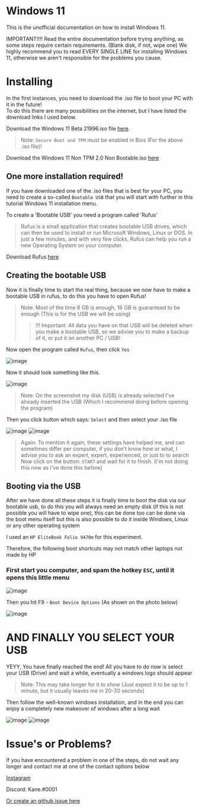 # Windows 11

This is the unofficial documentation on how to install Windows 11.

IMPORTANT!!!!
Read the entire documentation before trying anything, as some steps require certain requirements. (Blank disk, if not, wipe one)
We highly recommend you to read EVERY SINGLE LINE for installing Windows 11, otherwise we aren't responsible for the problems you cause.

# Installing
In the first instances, you need to download the .iso file to boot your PC with it in the future!                  
To do this there are many possibilities on the internet, but I have listed the download links I used below.

Download the Windows 11 Beta 21996.iso file [here](https://drive.google.com/file/d/1J6dPZMr5dlZyrrzTTPzaUCeV0yHaZTAk/view).
> Note: `Secure Boot and TPM` must be enabled in Bios (For the above .iso file)!



Download the Windows 11 Non TPM 2.0 Non Bootable.iso [here](https://drive.google.com/file/d/1QGvcjEM_SM1eDnoHYzSxSe9wq_t5Jpsw/view)

## One more installation required! ##

If you have downloaded one of the .iso files that is best for your PC, you need to create a so-called `Bootable USB` that you will start with further in this tutorial Windows 11 installation menu.

To create a 'Bootable USB' you need a program called 'Rufus'
> Rufus is a small application that creates bootable USB drives, which can then be used to install or run Microsoft Windows, Linux or DOS. In just a few minutes, and with very few clicks, Rufus can help you run a new Operating System on your computer.

Download Rufus [here](https://rufus.ie/)

## Creating the bootable USB ##

Now it is finally time to start the real thing, because we now have to make a bootable USB in rufus, to do this you have to open Rufus!

> Note: Most of the time 8 GB is enough, 16 GB is guaranteed to be enough (This is for the USB we will be using)
>> !!! Important: All data you have on that USB will be deleted when you make a bootable USB, so we advise you to make a backup of it, or put it on another PC / USB!

Now open the program called `Rufus`, then click `Yes`

![image](https://user-images.githubusercontent.com/50002439/122442166-90706700-cf9e-11eb-8582-f4fa6b92e681.png)

Now it should look something like this.

![image](https://user-images.githubusercontent.com/50002439/122442250-aa11ae80-cf9e-11eb-8498-2f9cd4fbb3f2.png)
> Note: On the screenshot my disk (USB) is already selected
> I've already inserted the USB (Which I recommend doing before opening the program)

Then you click button which says: `Select` and then select your .iso file

![image](https://user-images.githubusercontent.com/50002439/122442822-4471f200-cf9f-11eb-8c57-11980a822be1.png)
![image](https://user-images.githubusercontent.com/50002439/122443010-72efcd00-cf9f-11eb-9707-5c51bf858399.png)

> Again: To mention it again, these settings have helped me, and can sometimes differ per computer, if you don't know how or what, I advise you to ask an expert, expert, experienced, or just to to search
Now click on the button: `START` and wait for it to finish. (I'm not doing this now as I've done this before)

## Booting via the USB ##

After we have done all these steps it is finally time to boot the disk via our bootable usb, to do this you will always need an empty disk (if this is not possible you will have to wipe one), this can be done too can be done via the boot menu itself but this is also possible to do it inside Windows, Linux or any other operating system

I used an `HP EliteBook Folio 9470m` for this experiment.

Therefore, the following boot shortcuts may not match other laptops not made by HP

### First start you computer, and spam the hotkey `ESC`, until it opens this little menu

![image](https://user-images.githubusercontent.com/50002439/122459142-d9c9b200-cfb0-11eb-9f64-45fef4824df4.png)

Then you hit F9 - `Boot Device Options` (As shown on the photo below)

![image](https://user-images.githubusercontent.com/50002439/122459174-e4844700-cfb0-11eb-8c54-0f5ecbe85afb.png)

# AND FINALLY YOU SELECT YOUR USB

YEYY, You have finally reached the end! All you have to do now is select your USB (Drive) and wait a while, eventually a windows logo should appear
> Note: This may take longer for it to show (Just expect it to be up to 1 minute, but it usually leaves me in 20-30 seconds)
> 
Then follow the well-known windows installation, and in the end you can enjoy a completely new makeover of windows after a long wait

![image](https://user-images.githubusercontent.com/50002439/122459278-0a115080-cfb1-11eb-9926-e4f00070e349.png)
![image](https://user-images.githubusercontent.com/50002439/122459315-15647c00-cfb1-11eb-9744-3f073e79d40c.png)

# Issue's or Problems?

If you have encountered a problem in one of the steps, do not wait any longer and contact me at one of the contact options below

[Instagram](https://www.instagram.com/klvoets2006)

Discord: Kane.#0001

[Or create an github issue here](https://github.com/kanetjuh/windows11/issues)


